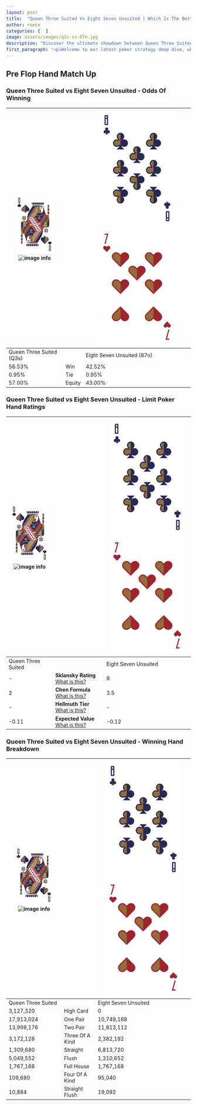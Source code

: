 ```yaml
---
layout: post
title:  "Queen Three Suited Vs Eight Seven Unsuited | Which Is The Better Hand In Poker? A Complete Guide"
author: reece
categories: [  ]
image: assets/images/q3s-vs-87o.jpg
description: "Discover the ultimate showdown between Queen Three Suited and Eight Seven Unsuited in poker! Uncover the odds, strategies, and scenarios where one hand triumphs over the other. Get ready to up your poker game with this thrilling analysis."
first_paragraph: "<p>Welcome to our latest poker strategy deep dive, where we're pitting two distinct hands against each other in a high-stakes showdown: Queen Three Suited vs Eight Seven Unsuited.</p><p>In the dynamic world of poker, every decision counts, and knowing which hand holds the upper hand is key to your success at the table.</p><p>In this article, we'll dissect these two hands, explore the scenarios where one dominates the other, and equip you with the knowledge to make strategic choices that can tip the odds in your favor.</p><p>Get ready to unravel the intriguing dynamics of these poker hands and elevate your game to new heights.</p>"
---
```




[comment]: # (sp0)

## Pre Flop Hand Match Up

<div class="table hand-ratings" markdown="1"> 



### Queen Three Suited vs Eight Seven Unsuited - Odds Of Winning


    
| ![image info](assets/images/hand1/Q.png) ![image info](assets/images/hand1/3s.png) |  | ![image info](assets/images/hand2/8.png) ![image info](assets/images/hand2/7o.png) |
| -------- | -------- | -------- |
| Queen Three Suited (Q3s) |  | Eight Seven Unsuited (87o) |
| 56.53% | Win | 42.52% |
| 0.95% | Tie | 0.95% |
| 57.00% | Equity | 43.00% |




[comment]: # (sp1)



### Queen Three Suited vs Eight Seven Unsuited - Limit Poker Hand Ratings


    
| ![image info](assets/images/hand1/Q.png) ![image info](assets/images/hand1/3s.png) |  | ![image info](assets/images/hand2/8.png) ![image info](assets/images/hand2/7o.png) |
| -------- | -------- | -------- |
| Queen Three Suited |  | Eight Seven Unsuited |
| - | **Sklansky Rating** [What is this?](/sklansky-rating-explained) | 8 |
| 2 | **Chen Formula** [What is this?](/chen-formula-explained) | 3.5 |
| - | **Hellmuth Tier** [What is this?](/Hellmuth-tier-explained) | - |
| -0.11 | **Expected Value** [What is this?](/expected-value-explained) | -0.12 |




[comment]: # (sp2)



### Queen Three Suited vs Eight Seven Unsuited - Winning Hand Breakdown


    
| ![image info](assets/images/hand1/Q.png) ![image info](assets/images/hand1/3s.png) |  | ![image info](assets/images/hand2/8.png) ![image info](assets/images/hand2/7o.png) |
| -------- | -------- | -------- |
| Queen Three Suited |  | Eight Seven Unsuited |
| 3,127,320 | High Card | 0 |
| 17,913,024 | One Pair | 10,749,168 |
| 13,999,176 | Two Pair | 11,813,112 |
| 3,172,128 | Three Of A Kind | 2,382,192 |
| 1,309,680 | Straight | 6,813,720 |
| 5,049,552 | Flush | 1,310,652 |
| 1,767,168 | Full House | 1,767,168 |
| 109,680 | Four Of A Kind | 95,040 |
| 10,884 | Straight Flush | 19,092 |




[comment]: # (sp3)



</div>

[comment]: # (sp4)



[comment]: # (sp5)

